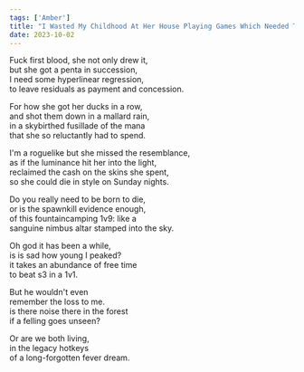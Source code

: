 ```yaml
---
tags: ['Amber']
title: "I Wasted My Childhood At Her House Playing Games Which Needed Two Computers"
date: 2023-10-02
---
```


Fuck first blood, she not only drew it,  
but she got a penta in succession,  
I need some hyperlinear regression,  
to leave residuals as payment and concession.

For how she got her ducks in a row,  
and shot them down in a mallard rain,  
in a skybirthed fusillade of the mana  
that she so reluctantly had to spend.

I'm a roguelike but she missed the resemblance,  
as if the luminance hit her into the light,  
reclaimed the cash on the skins she spent,  
so she could die in style on Sunday nights.

Do you really need to be born to die,  
or is the spawnkill evidence enough,  
of this fountaincamping 1v9: like a  
sanguine nimbus altar stamped into the sky.

Oh god it has been a while,  
is is sad how young I peaked?  
it takes an abundance of free time  
to beat s3 in a 1v1.

But he wouldn't even  
remember the loss to me.  
is there noise there in the forest  
if a felling goes unseen?

Or are we both living,  
in the legacy hotkeys  
of a long-forgotten fever dream.
